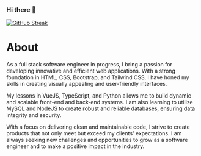 ### Hi there 👋

<!--
**Adesanyaolu/Adesanyaolu** is a ✨ _special_ ✨ repository because its `README.md` (this file) appears on your GitHub profile.

Here are some ideas to get you started:
-->

[![GitHub Streak](https://streak-stats.demolab.com?user=Adesanyaolu&theme=dark&hide_border=true&border_radius=5&border=EB5454)](https://git.io/streak-stats)


# About

As a full stack software engineer in progress, I bring a passion for developing innovative and efficient web applications. With a strong foundation in HTML, CSS, Bootstrap, and Tailwind CSS, I have honed my skills in creating visually appealing and user-friendly interfaces.

My lessons in VueJS, TypeScript, and Python allows me to build dynamic and scalable front-end and back-end systems. I am also learning to utilize MySQL and NodeJS to create robust and reliable databases, ensuring data integrity and security.

With a focus on delivering clean and maintainable code, I strive to create products that not only meet but exceed my clients' expectations. I am always seeking new challenges and opportunities to grow as a software engineer and to make a positive impact in the industry.


